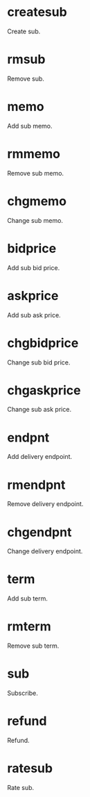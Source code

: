 <h1 class="contract">createsub</h1>
Create sub.

<h1 class="contract">rmsub</h1>
Remove sub.

<h1 class="contract">memo</h1>
Add sub memo.

<h1 class="contract">rmmemo</h1>
Remove sub memo.

<h1 class="contract">chgmemo</h1>
Change sub memo.

<h1 class="contract">bidprice</h1>
Add sub bid price.

<h1 class="contract">askprice</h1>
Add sub ask price.

<h1 class="contract">chgbidprice</h1>
Change sub bid price.

<h1 class="contract">chgaskprice</h1>
Change sub ask price.

<h1 class="contract">endpnt</h1>
Add delivery endpoint.

<h1 class="contract">rmendpnt</h1>
Remove delivery endpoint.

<h1 class="contract">chgendpnt</h1>
Change delivery endpoint.

<h1 class="contract">term</h1>
Add sub term.

<h1 class="contract">rmterm</h1>
Remove sub term.

<h1 class="contract">sub</h1>
Subscribe.

<h1 class="contract">refund</h1>
Refund.

<h1 class="contract">ratesub</h1>
Rate sub.
